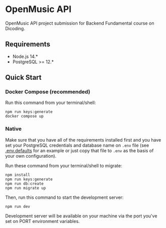 # OpenMusic API

OpenMusic API project submission for Backend Fundamental course on Dicoding.

## Requirements

- Node.js 14.*
- PostgreSQL >= 12.*

## Quick Start

### Docker Compose (recommended)

Run this command from your terminal/shell:

```shell
npm run keys:generate
docker compose up
```

### Native

Make sure that you have all of the requirements installed first and you have set your PostgreSQL credentials and database name on `.env` file (see [.env.defaults](.env.defaults) for an example or just copy that file to `.env` as the basis of your own configuration).

Run these command from your terminal/shell to migrate:

```shell
npm install
npm run keys:generate
npm run db:create
npm run migrate up
```

Then, run this command to start the development server:

```shell
npm run dev
```

Development server will be available on your machine via the port you've set on PORT environment variables.
